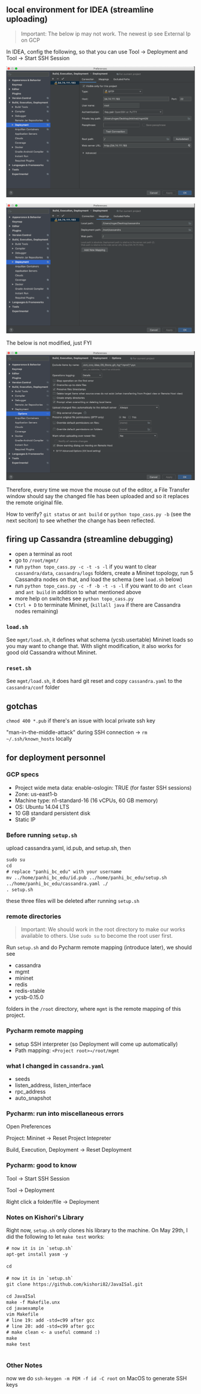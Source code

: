 ## local environment for IDEA (streamline uploading)

> Important: The below ip may not work. The newest ip see  External Ip on GCP

In IDEA, config the following, so that you can use Tool -> Deployment and Tool -> Start SSH Session

![](misc/d1.png)

![](misc/d2.png)

The below is not modified, just FYI

![](misc/d3.png)

Therefore, every time we move the mouse out of the editor, a File Transfer window should say the changed file has been uploaded and so it replaces the remote original file.

How to verify? `git status` or `ant build` or `python topo_cass.py -b` (see the next seciton) to see whether the change has been reflected.


## firing up Cassandra (streamline debugging)

* open a terminal as root
* go to `/root/mgmt/`
* run `python topo_cass.py -c -t -s -l` if you want to clear `cassandra/data`, `cassandra/logs` folders, create a Mininet topology, run 5 Cassandra nodes on that, and load the schema (see `load.sh` below)
* run `python topo_cass.py -c -f -b -t -s -l` if you want to do `ant clean` and `ant build` in addition to what mentioned above
* more help on switches see `python topo_cass.py`
* `Ctrl + D` to terminate Mininet, (`killall java` if there are Cassandra nodes remaining)

### `load.sh`

See `mgmt/load.sh`, it defines what schema (ycsb.usertable) Mininet loads so you may want to change that. With slight modification, it also works for good old Cassandra without Mininet.

### `reset.sh`

See `mgmt/load.sh`, it does hard git reset and copy `cassandra.yaml` to the `cassandra/conf` folder

## gotchas

`chmod 400 *.pub` if there's an issue with local private ssh key

"man-in-the-middle-attack" during SSH connection -> `rm ~/.ssh/known_hosts` locally


## for deployment personnel

### GCP specs

* Project wide meta data: enable-oslogin: TRUE (for faster SSH sessions)
* Zone: us-east1-b
* Machine type: n1-standard-16 (16 vCPUs, 60 GB memory)
* OS: Ubuntu 14.04 LTS
* 10 GB standard persistent disk
* Static IP

### Before running `setup.sh` 

upload cassandra.yaml, id.pub, and setup.sh, then
```shell
sudo su
cd
# replace "panhi_bc_edu" with your username
mv ../home/panhi_bc_edu/id.pub ../home/panhi_bc_edu/setup.sh ../home/panhi_bc_edu/cassandra.yaml ./
. setup.sh
```
these three files will be deleted after running `setup.sh`


### remote directories
> Important: We should work in the root directory to make our works available to others. Use `sudo su` to become the root user first.

Run `setup.sh` and do Pycharm remote mapping (introduce later), we should see

* cassandra
* mgmt
* mininet
* redis
* redis-stable 
* ycsb-0.15.0

folders in the `/root` directory, where `mgmt` is the remote mapping of this project.


### Pycharm remote mapping
* setup SSH interpreter (so Deployment will come up automatically)
* Path mapping: `<Project root>→/root/mgmt`

### what I changed in `cassandra.yaml`

* seeds
* listen_address, listen_interface
* rpc_address
* auto_snapshot


### Pycharm: run into miscellaneous errors

Open Preferences

Project: Mininet -> Reset Project Intepreter

Build, Execution, Deployment -> Reset Deployment

### Pycharm: good to know

Tool -> Start SSH Session

Tool -> Deployment

Right click a folder/file -> Deployment

### Notes on Kishori's Library

Right now, `setup.sh` only clones his library to the machine.
On May 29th, I did the following to let `make test` works:
```
# now it is in `setup.sh`
apt-get install yasm -y

cd

# now it is in `setup.sh`
git clone https://github.com/kishori82/JavaISal.git 

cd JavaISal
make -f Makefile.unx
cd javaexample
vim Makefile
# line 19: add -std=c99 after gcc
# line 20: add -std=c99 after gcc
# make clean <- a useful command :)
make
make test


```
 

### Other Notes

now we do `ssh-keygen -m PEM -f id -C root` on MacOS to generate SSH keys

